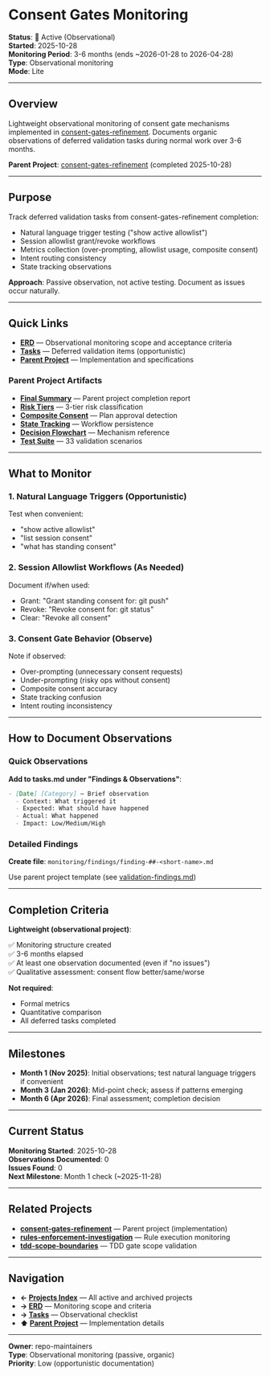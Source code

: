 # Consent Gates Monitoring

**Status**: 🔄 Active (Observational)  
**Started**: 2025-10-28  
**Monitoring Period**: 3-6 months (ends ~2026-01-28 to 2026-04-28)  
**Type**: Observational monitoring  
**Mode**: Lite

---

## Overview

Lightweight observational monitoring of consent gate mechanisms implemented in [consent-gates-refinement](../consent-gates-refinement/). Documents organic observations of deferred validation tasks during normal work over 3-6 months.

**Parent Project**: [consent-gates-refinement](../consent-gates-refinement/) (completed 2025-10-28)

---

## Purpose

Track deferred validation tasks from consent-gates-refinement completion:

- Natural language trigger testing ("show active allowlist")
- Session allowlist grant/revoke workflows
- Metrics collection (over-prompting, allowlist usage, composite consent)
- Intent routing consistency
- State tracking observations

**Approach**: Passive observation, not active testing. Document as issues occur naturally.

---

## Quick Links

- **[ERD](./erd.md)** — Observational monitoring scope and acceptance criteria
- **[Tasks](./tasks.md)** — Deferred validation items (opportunistic)
- **[Parent Project](../consent-gates-refinement/)** — Implementation and specifications

### Parent Project Artifacts

- **[Final Summary](../consent-gates-refinement/final-summary.md)** — Parent project completion report
- **[Risk Tiers](../consent-gates-refinement/risk-tiers.md)** — 3-tier risk classification
- **[Composite Consent](../consent-gates-refinement/composite-consent-signals.md)** — Plan approval detection
- **[State Tracking](../consent-gates-refinement/consent-state-tracking.md)** — Workflow persistence
- **[Decision Flowchart](../consent-gates-refinement/consent-decision-flowchart.md)** — Mechanism reference
- **[Test Suite](../consent-gates-refinement/consent-test-suite.md)** — 33 validation scenarios

---

## What to Monitor

### 1. Natural Language Triggers (Opportunistic)

Test when convenient:

- "show active allowlist"
- "list session consent"
- "what has standing consent"

### 2. Session Allowlist Workflows (As Needed)

Document if/when used:

- Grant: "Grant standing consent for: git push"
- Revoke: "Revoke consent for: git status"
- Clear: "Revoke all consent"

### 3. Consent Gate Behavior (Observe)

Note if observed:

- Over-prompting (unnecessary consent requests)
- Under-prompting (risky ops without consent)
- Composite consent accuracy
- State tracking confusion
- Intent routing inconsistency

---

## How to Document Observations

### Quick Observations

**Add to tasks.md under "Findings & Observations"**:

```markdown
- [Date] [Category] — Brief observation
  - Context: What triggered it
  - Expected: What should have happened
  - Actual: What happened
  - Impact: Low/Medium/High
```

### Detailed Findings

**Create file**: `monitoring/findings/finding-##-<short-name>.md`

Use parent project template (see [validation-findings.md](../consent-gates-refinement/validation-findings.md))

---

## Completion Criteria

**Lightweight (observational project)**:

✅ Monitoring structure created  
✅ 3-6 months elapsed  
✅ At least one observation documented (even if "no issues")  
✅ Qualitative assessment: consent flow better/same/worse

**Not required**:

- Formal metrics
- Quantitative comparison
- All deferred tasks completed

---

## Milestones

- **Month 1 (Nov 2025)**: Initial observations; test natural language triggers if convenient
- **Month 3 (Jan 2026)**: Mid-point check; assess if patterns emerging
- **Month 6 (Apr 2026)**: Final assessment; completion decision

---

## Current Status

**Monitoring Started**: 2025-10-28  
**Observations Documented**: 0  
**Issues Found**: 0  
**Next Milestone**: Month 1 check (~2025-11-28)

---

## Related Projects

- **[consent-gates-refinement](../consent-gates-refinement/)** — Parent project (implementation)
- **[rules-enforcement-investigation](../rules-enforcement-investigation/)** — Rule execution monitoring
- **[tdd-scope-boundaries](../tdd-scope-boundaries/)** — TDD gate scope validation

---

## Navigation

- **← [Projects Index](../README.md)** — All active and archived projects
- **→ [ERD](./erd.md)** — Monitoring scope and criteria
- **→ [Tasks](./tasks.md)** — Observational checklist
- **⬆ [Parent Project](../consent-gates-refinement/)** — Implementation details

---

**Owner**: repo-maintainers  
**Type**: Observational monitoring (passive, organic)  
**Priority**: Low (opportunistic documentation)

